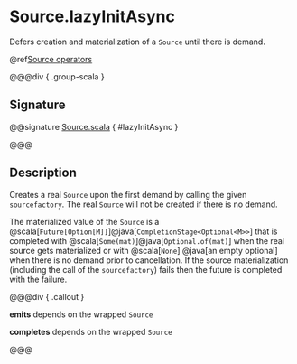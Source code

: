 # Source.lazyInitAsync

Defers creation and materialization of a `Source` until there is demand.

@ref[Source operators](../index.md#source-operators)

@@@div { .group-scala }

## Signature

@@signature [Source.scala](/akka-stream/src/main/scala/akka/stream/scaladsl/Source.scala) { #lazyInitAsync }

@@@

## Description

Creates a real `Source` upon the first demand by calling the given `sourcefactory`.
The real `Source` will not be created if there is no demand.

The materialized value of the `Source` is a @scala[`Future[Option[M]]`]@java[`CompletionStage<Optional<M>>`] that is 
completed with @scala[`Some(mat)`]@java[`Optional.of(mat)`] when the real source gets materialized or with @scala[`None`]
@java[an empty optional] when there is no demand prior to cancellation. If the source materialization (including the call of the `sourcefactory`) 
fails then the future is completed with the failure.


@@@div { .callout }

**emits** depends on the wrapped `Source`

**completes** depends on the wrapped `Source`

@@@

